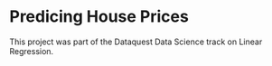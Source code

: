 # Predicing House Prices

This project was part of the Dataquest Data Science track on Linear Regression.

